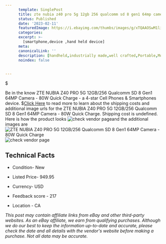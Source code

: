 ```yaml
---
      template: SinglePost
      title: zte nubia z40 pro 5g 12gb 256 qualcomm sd 8 gen1 64mp camera 80w quick charge
      status: Published
      date: '2023-02-11'
      featuredImage: https://i.ebayimg.com/thumbs/images/g/xTQAAOSwM1liK6s0/s-l225.jpg
      categories: 
      excerpt: >-
        [smartphone,device ,hand held device]
      meta:
      canonicalLink: ''
      description: [handheld,industrially made,well crafted,Portable,Mobile,Compact,Convenient,Lightweight,Maneuverable,Man-portable,Miniature,Carriable,Hand-held,Light,Holdable,Transportable,Mobile device,Pocket-sized,On-the-go,Wireless,Cordless,Compact size,Convenient size, smartphone,device ,hand held device]
      noindex: false
      
        
---
```

$

Be in the know ZTE NUBIA Z40 PRO 5G 12GB/256 Qualcomm SD 8 Gen1  64MP Camera - 80W Quick Charge - a 4-star Cell Phones & Smartphones device.
$[Click Here](https://www.ebay.com/itm/275206528512?hash=item4013965e00%3Ag%3AxTQAAOSwM1liK6s0&mkevt=1&mkcid=1&mkrid=711-53200-19255-0&campid=%253CePNCampaignId%253E&customid=%253CreferenceId%253E&toolid=10049) to read more to learn about the shipping costs and additional image urls for the ZTE NUBIA Z40 PRO 5G 12GB/256 Qualcomm SD 8 Gen1  64MP Camera - 80W Quick Charge. Shipping cost is undefined. Here is how the product looks ![check vendor page](https://i.ebayimg.com/thumbs/images/g/xTQAAOSwM1liK6s0/s-l225.jpg)and the additional images are![ZTE NUBIA Z40 PRO 5G 12GB/256 Qualcomm SD 8 Gen1  64MP Camera - 80W Quick Charge](https://i.ebayimg.com/images/g/xTQAAOSwM1liK6s0/s-l960.jpg)![check vendor page](https://origin-galleryplus.ebayimg.com/ws/web/275206528512_2_0_1/225x225.jpg,https://origin-galleryplus.ebayimg.com/ws/web/275206528512_3_0_1/225x225.jpg,https://origin-galleryplus.ebayimg.com/ws/web/275206528512_4_0_1/225x225.jpg,https://origin-galleryplus.ebayimg.com/ws/web/275206528512_5_0_1/225x225.jpg,https://origin-galleryplus.ebayimg.com/ws/web/275206528512_6_0_1/225x225.jpg,https://origin-galleryplus.ebayimg.com/ws/web/275206528512_7_0_1/225x225.jpg)



 ## Technical Facts 



     
      

 - Condition- New 


      

 - Listed Price- 949.95 


      

 - Currency- USD 


      

 - Feedback score - 217 


      

 - Location - CA 


      
      

 *_This post may contain affiliate links from eBay and other third-party websites. As an eBay affiliate, we earn from qualifying purchases. Although we do our best to keep the information up-to-date and accurate, please check the date and all details with the vendor's website before making a purchase. Not all data may be accurate._*






